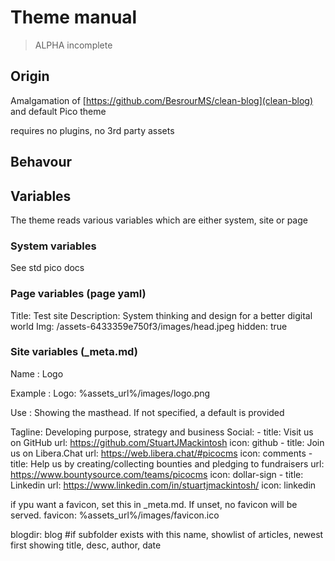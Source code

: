 
# Theme manual

> ALPHA incomplete


## Origin

Amalgamation of [https://github.com/BesrourMS/clean-blog](clean-blog) and default Pico theme

requires no plugins, no 3rd party assets


## Behavour



## Variables

The theme reads various variables which are either system, site or page

### System variables

See std pico docs

### Page variables  (page yaml)

Title: Test site
Description: System thinking and design for a better digital world
Img: /assets-6433359e750f3/images/head.jpeg
hidden: true


### Site variables (_meta.md)

Name
: Logo

Example
: Logo: %assets_url%/images/logo.png

Use
: Showing the masthead. If not specified, a default is provided

Tagline: Developing purpose, strategy and business
Social:
    - title: Visit us on GitHub
      url: https://github.com/StuartJMackintosh
      icon: github
    - title: Join us on Libera.Chat
      url: https://web.libera.chat/#picocms
      icon: comments
    - title: Help us by creating/collecting bounties and pledging to fundraisers
      url: https://www.bountysource.com/teams/picocms
      icon: dollar-sign
    - title: Linkedin
      url: https://www.linkedin.com/in/stuartjmackintosh/
      icon: linkedin

if ypu want a favicon, set this in _meta.md. If unset, no favicon will be served.
favicon: %assets_url%/images/favicon.ico


blogdir: blog #if subfolder exists with this name, showlist of articles, newest first
showing title, desc, author, date





